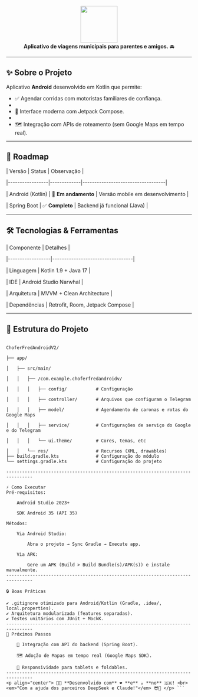<p align="center"> 
  <img src="https://img.icons8.com/fluency/96/000000/car.png" width="100"> 
  <br> 
  <strong>Aplicativo de viagens municipais para parentes e amigos.</strong> 🚘
</p>

--------------------------------------------------------------------------------

## ✨ **Sobre o Projeto**  

Aplicativo **Android** desenvolvido em Kotlin que permite:  

- ✅ Agendar corridas com motoristas familiares de confiança.
- 
- 🎨 Interface moderna com Jetpack Compose.
- 
- 🗺️ Integração com APIs de roteamento (sem Google Maps em tempo real).  

--------------------------------------------------------------------------------

## 🚀 **Roadmap**  
| Versão          | Status       | Observação                       |  

|-----------------|-------------|-----------------------------------|  

| Android (Kotlin) | 🔄 **Em andamento** | Versão mobile em desenvolvimento |  

| Spring Boot      | ✅ **Completo**     | Backend já funcional (Java)       |  

--------------------------------------------------------------------------------

## 🛠️ **Tecnologias & Ferramentas**  

| Componente       | Detalhes                          |  

|------------------|----------------------------------|  

| Linguagem        | Kotlin 1.9 + Java 17             |  

| IDE              | Android Studio Narwhal           |  

| Arquitetura      | MVVM + Clean Architecture        |  

| Dependências     | Retrofit, Room, Jetpack Compose  |  

--------------------------------------------------------------------------------

## 📂 **Estrutura do Projeto**  

```plaintext

ChoferFredAndroidV2/

├── app/

│   ├── src/main/

│   │   ├── /com.example.choferfredandroidv/

│   │   │   ├── config/           # Configuração

│   │   │   ├── controller/       # Arquivos que configuram o Telegram

│   │   │   ├── model/            # Agendamento de caronas e rotas do Google Maps

│   │   │   ├── service/          # Configurações de serviço do Google e do Telegram

│   │   │   └── ui.theme/         # Cores, temas, etc

│   │   └── res/                  # Recursos (XML, drawables)  
├── build.gradle.kts              # Configuração do módulo  
└── settings.gradle.kts           # Configuração do projeto

--------------------------------------------------------------------------------

⚡ Como Executar
Pré-requisitos:

    Android Studio 2023+

    SDK Android 35 (API 35)

Métodos:

    Via Android Studio:

        Abra o projeto → Sync Gradle → Execute app.

    Via APK:

        Gere um APK (Build > Build Bundle(s)/APK(s)) e instale manualmente.
--------------------------------------------------------------------------------

🔒 Boas Práticas

✔️ .gitignore otimizado para Android/Kotlin (Gradle, .idea/, local.properties).
✔️ Arquitetura modularizada (features separadas).
✔️ Testes unitários com JUnit + MockK.
--------------------------------------------------------------------------------
🌟 Próximos Passos

    🔗 Integração com API do backend (Spring Boot).

    🗺️ Adoção de Mapas em tempo real (Google Maps SDK).

    📱 Responsividade para tablets e foldables.
--------------------------------------------------------------------------------
<p align="center"> 👨‍💻 **Desenvolvido com** ❤️ **e** ☕ **no** 🇧🇷! <br> <em>"Com a ajuda dos parceiros DeepSeek e Claude!"</em> 😎🚀 </p> ```
